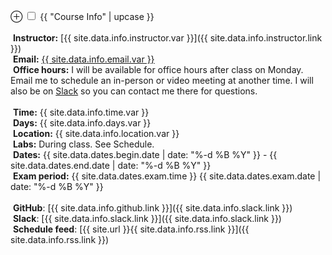 <label for='info' class='margin-toggle'> &#8853;</label>
<input type='checkbox' id='info' class='margin-toggle'/>
<span class='marginnote'>
<span class="date larger">{{ "Course Info" | upcase }}</span><br/><br/>
<span class="{{ site.data.info.instructor.icon }}">&nbsp;**Instructor:**</span> [{{ site.data.info.instructor.var }}]({{ site.data.info.instructor.link }})<br/>
<span class="{{ site.data.info.email.icon }}">&nbsp;**Email:**</span> <a href="{{ site.data.info.email.link }}">{{ site.data.info.email.var }}</a><br/>
<span class="ico-book">&nbsp;**Office hours:**</span> I will be available for office hours after class on Monday. Email me to schedule an in-person or video meeting at another time. I will also be on <a href="{{ site.data.info.slack.link }}" target="_blank"><span class="{{ site.data.info.slack.icon }}"> Slack</span></a> so you can contact me there for questions.<br/><br/>
<span class="{{ site.data.info.time.icon }}">&nbsp;**Time:**</span> {{ site.data.info.time.var }}<br/>
<span class="{{ site.data.info.days.icon }}">&nbsp;**Days:**</span> {{ site.data.info.days.var }}<br/>
<span class="{{ site.data.info.location.icon }}">&nbsp;**Location:**</span> {{ site.data.info.location.var }}<br/>
<span class="ico-desktop">&nbsp;**Labs:**</span> During class. See Schedule.<br/>
<span class="ico-calendar-open">&nbsp;**Dates:**</span> {{ site.data.dates.begin.date | date: "%-d %B %Y" }} - {{ site.data.dates.end.date | date: "%-d %B %Y" }}<br/>
<span class="ico-pencil">&nbsp;**Exam period:**</span> {{ site.data.dates.exam.time  }} {{ site.data.dates.exam.date | date: "%-d %B %Y" }}<br/><br/>
<span class="{{ site.data.info.github.icon }}">&nbsp;**GitHub**</span>: [{{ site.data.info.github.link }}]({{ site.data.info.slack.link }})<br/>
<span class="{{ site.data.info.slack.icon }}">&nbsp;**Slack**</span>: [{{ site.data.info.slack.link }}]({{ site.data.info.slack.link }})<br/>
<span class="{{ site.data.info.rss.icon }}">&nbsp;**Schedule feed**</span>: [{{ site.url }}{{ site.data.info.rss.link }}]({{ site.data.info.rss.link }})<br/>
</span>